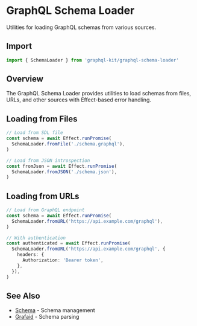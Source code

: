 # GraphQL Schema Loader

Utilities for loading GraphQL schemas from various sources.

## Import

```typescript
import { SchemaLoader } from 'graphql-kit/graphql-schema-loader'
```

## Overview

The GraphQL Schema Loader provides utilities to load schemas from files, URLs, and other sources with Effect-based error handling.

## Loading from Files

```typescript
// Load from SDL file
const schema = await Effect.runPromise(
  SchemaLoader.fromFile('./schema.graphql'),
)

// Load from JSON introspection
const fromJson = await Effect.runPromise(
  SchemaLoader.fromJSON('./schema.json'),
)
```

## Loading from URLs

```typescript
// Load from GraphQL endpoint
const schema = await Effect.runPromise(
  SchemaLoader.fromURL('https://api.example.com/graphql'),
)

// With authentication
const authenticated = await Effect.runPromise(
  SchemaLoader.fromURL('https://api.example.com/graphql', {
    headers: {
      Authorization: 'Bearer token',
    },
  }),
)
```

## See Also

- [Schema](/api/schema) - Schema management
- [Grafaid](/api/grafaid) - Schema parsing
